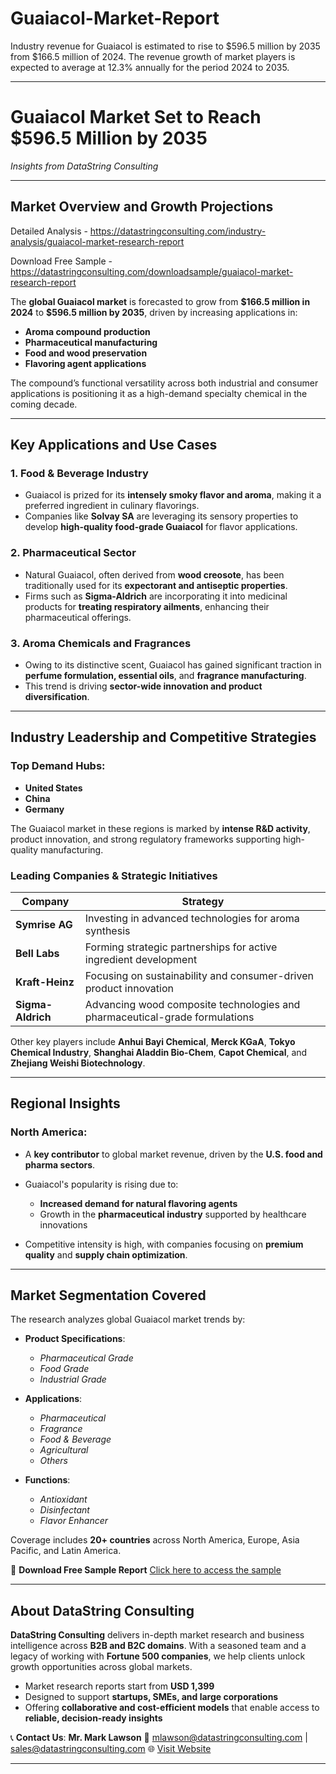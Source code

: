 # Guaiacol-Market-Report

Industry revenue for Guaiacol is estimated to rise to $596.5 million by 2035 from $166.5 million of 2024. The revenue growth of market players is expected to average at 12.3% annually for the period 2024 to 2035.

---

# Guaiacol Market Set to Reach \$596.5 Million by 2035

*Insights from DataString Consulting*

---

## Market Overview and Growth Projections

Detailed Analysis - https://datastringconsulting.com/industry-analysis/guaiacol-market-research-report

Download Free Sample - https://datastringconsulting.com/downloadsample/guaiacol-market-research-report

The **global Guaiacol market** is forecasted to grow from **\$166.5 million in 2024** to **\$596.5 million by 2035**, driven by increasing applications in:

* **Aroma compound production**
* **Pharmaceutical manufacturing**
* **Food and wood preservation**
* **Flavoring agent applications**

The compound’s functional versatility across both industrial and consumer applications is positioning it as a high-demand specialty chemical in the coming decade.

---

## Key Applications and Use Cases

### 1. **Food & Beverage Industry**

* Guaiacol is prized for its **intensely smoky flavor and aroma**, making it a preferred ingredient in culinary flavorings.
* Companies like **Solvay SA** are leveraging its sensory properties to develop **high-quality food-grade Guaiacol** for flavor applications.

### 2. **Pharmaceutical Sector**

* Natural Guaiacol, often derived from **wood creosote**, has been traditionally used for its **expectorant and antiseptic properties**.
* Firms such as **Sigma-Aldrich** are incorporating it into medicinal products for **treating respiratory ailments**, enhancing their pharmaceutical offerings.

### 3. **Aroma Chemicals and Fragrances**

* Owing to its distinctive scent, Guaiacol has gained significant traction in **perfume formulation, essential oils**, and **fragrance manufacturing**.
* This trend is driving **sector-wide innovation and product diversification**.

---

## Industry Leadership and Competitive Strategies

### Top Demand Hubs:

* **United States**
* **China**
* **Germany**

The Guaiacol market in these regions is marked by **intense R\&D activity**, product innovation, and strong regulatory frameworks supporting high-quality manufacturing.

### Leading Companies & Strategic Initiatives

| **Company**       | **Strategy**                                                                |
| ----------------- | --------------------------------------------------------------------------- |
| **Symrise AG**    | Investing in advanced technologies for aroma synthesis                      |
| **Bell Labs**     | Forming strategic partnerships for active ingredient development            |
| **Kraft-Heinz**   | Focusing on sustainability and consumer-driven product innovation           |
| **Sigma-Aldrich** | Advancing wood composite technologies and pharmaceutical-grade formulations |

Other key players include **Anhui Bayi Chemical**, **Merck KGaA**, **Tokyo Chemical Industry**, **Shanghai Aladdin Bio-Chem**, **Capot Chemical**, and **Zhejiang Weishi Biotechnology**.

---

## Regional Insights

### North America:

* A **key contributor** to global market revenue, driven by the **U.S. food and pharma sectors**.
* Guaiacol's popularity is rising due to:

  * **Increased demand for natural flavoring agents**
  * Growth in the **pharmaceutical industry** supported by healthcare innovations
* Competitive intensity is high, with companies focusing on **premium quality** and **supply chain optimization**.

---

## Market Segmentation Covered

The research analyzes global Guaiacol market trends by:

* **Product Specifications**:

  * *Pharmaceutical Grade*
  * *Food Grade*
  * *Industrial Grade*

* **Applications**:

  * *Pharmaceutical*
  * *Fragrance*
  * *Food & Beverage*
  * *Agricultural*
  * *Others*

* **Functions**:

  * *Antioxidant*
  * *Disinfectant*
  * *Flavor Enhancer*

Coverage includes **20+ countries** across North America, Europe, Asia Pacific, and Latin America.

📘 **Download Free Sample Report**
[Click here to access the sample](https://datastringconsulting.com/downloadsample/guaiacol-market-research-report)

---

## About DataString Consulting

**DataString Consulting** delivers in-depth market research and business intelligence across **B2B and B2C domains**. With a seasoned team and a legacy of working with **Fortune 500 companies**, we help clients unlock growth opportunities across global markets.

* Market research reports start from **USD 1,399**
* Designed to support **startups, SMEs, and large corporations**
* Offering **collaborative and cost-efficient models** that enable access to **reliable, decision-ready insights**

📞 **Contact Us**:
**Mr. Mark Lawson**
📧 [mlawson@datastringconsulting.com](mailto:mlawson@datastringconsulting.com) | [sales@datastringconsulting.com](mailto:sales@datastringconsulting.com)
🌐 [Visit Website](https://datastringconsulting.com)

---
